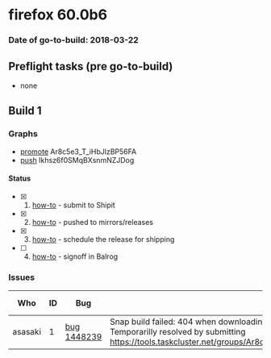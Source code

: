 # firefox 60.0b6

### Date of go-to-build: 2018-03-22

## Preflight tasks (pre go-to-build)
- none

## Build 1  

### Graphs
* [promote](https://tools.taskcluster.net/push-inspector/#/Ar8c5e3_T_iHbJlzBP56FA) Ar8c5e3_T_iHbJlzBP56FA
* [push](https://tools.taskcluster.net/push-inspector/#/Ikhsz6f0SMqBXsnmNZJDog) Ikhsz6f0SMqBXsnmNZJDog


#### Status
- [x] 1.  [how-to](https://wiki.mozilla.org/Release:Release_Automation_on_Mercurial:Starting_a_Release#Submit_to_Ship_It)  - submit to Shipit
- [x] 2.  [how-to](https://github.com/mozilla-releng/releasewarrior-2.0/blob/master/docs/release-promotion/desktop/howto.md#push-artifacts-to-releases-directory)  - pushed to mirrors/releases
- [x] 3.  [how-to](https://github.com/mozilla-releng/releasewarrior-2.0/blob/master/docs/release-promotion/desktop/howto.md#ship-the-release)  - schedule the release for shipping
- [ ] 4.  [how-to](https://github.com/mozilla-releng/releasewarrior-2.0/blob/master/docs/release-promotion/desktop/howto.md#obtain-sign-offs-for-changes)  - signoff in Balrog

### Issues
| Who                 | ID               | Bug                                                                 | Description                | Resolved                | Future Threat                |
| ------------------- | ---------------- | ------------------------------------------------------------------- | -------------------------- | ----------------------- | ---------------------------- |
| asasaki  | 1 | [bug 1448239](https://bugzil.la/1448239)        | Snap build failed: 404 when downloading libtiff5-dev_4.0.6-1ubuntu0.3_amd64.deb. Temporarilly resolved by submitting https://tools.taskcluster.net/groups/Ar8c5e3_T_iHbJlzBP56FA/tasks/az361OxlRqCRJsRkveXfmg | True | True |

